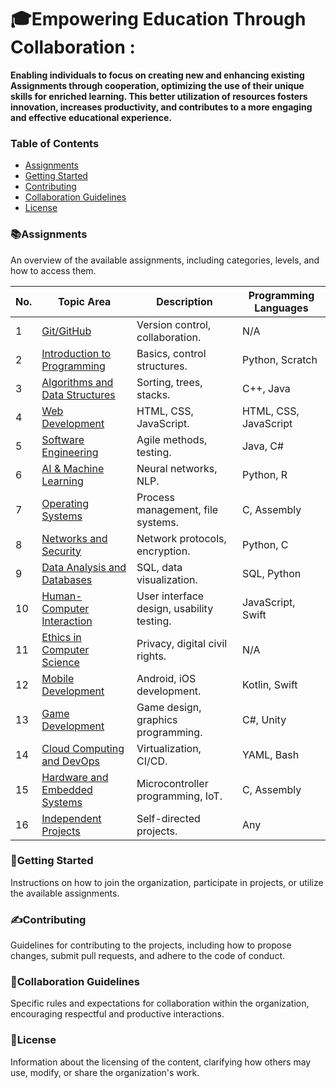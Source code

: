 # 🎓Empowering Education Through Collaboration :
   
**Enabling individuals to focus on creating new and enhancing existing Assignments through cooperation, optimizing the use of their unique skills for enriched learning. This better utilization of resources fosters innovation, increases productivity, and contributes to a more engaging and effective educational experience.**

### Table of Contents
* [Assignments](#assignments)   
* [Getting Started](#getting-started)   
* [Contributing](#contributing)   
* [Collaboration Guidelines](#collaboration-guidelines)   
* [License](#license)   


### 📚Assignments
An overview of the available assignments, including categories, levels, and how to access them.

| No. | Topic Area                                      | Description                                                                                           | Programming Languages        |
|-----|------------------------------------------------|-------------------------------------------------------------------------------------------------------|------------------------------|
| 1   | [Git/GitHub](../profile/git-github.md)                  | Version control, collaboration.                                                                       | N/A                          |
| 2   | [Introduction to Programming](../profile/introduction-to-programming.md)| Basics, control structures.                                                           | Python, Scratch              |
| 3   | [Algorithms and Data Structures](../profile/algorithms-and-data-structures.md)| Sorting, trees, stacks.                                                         | C++, Java                    |
| 4   | [Web Development](../profile/web-development.md)| HTML, CSS, JavaScript.                                                                                | HTML, CSS, JavaScript        |
| 5   | [Software Engineering](../profile/software-engineering) | Agile methods, testing.                                                                                | Java, C#                     |
| 6   | [AI & Machine Learning](#)                     | Neural networks, NLP.                                                                                 | Python, R                    |
| 7   | [Operating Systems](#)                         | Process management, file systems.                                                                     | C, Assembly                  |
| 8   | [Networks and Security](#)                     | Network protocols, encryption.                                                                        | Python, C                    |
| 9   | [Data Analysis and Databases](#)               | SQL, data visualization.                                                                              | SQL, Python                  |
| 10  | [Human-Computer Interaction](#)                | User interface design, usability testing.                                                             | JavaScript, Swift            |
| 11  | [Ethics in Computer Science](#)                | Privacy, digital civil rights.                                                                        | N/A                          |
| 12  | [Mobile Development](#)                        | Android, iOS development.                                                                             | Kotlin, Swift                |
| 13  | [Game Development](#)                          | Game design, graphics programming.                                                                    | C#, Unity                    |
| 14  | [Cloud Computing and DevOps](#)                | Virtualization, CI/CD.                                                                                | YAML, Bash                   |
| 15  | [Hardware and Embedded Systems](#)             | Microcontroller programming, IoT.                                                                     | C, Assembly                  |
| 16  | [Independent Projects](#)                      | Self-directed projects.                                                                               | Any                          |


### 🚀Getting Started
Instructions on how to join the organization, participate in projects, or utilize the available assignments.

### ✍️Contributing
Guidelines for contributing to the projects, including how to propose changes, submit pull requests, and adhere to the code of conduct.

### 🤝Collaboration Guidelines
Specific rules and expectations for collaboration within the organization, encouraging respectful and productive interactions.

### 📜License
Information about the licensing of the content, clarifying how others may use, modify, or share the organization's work.

